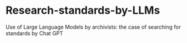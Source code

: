 # Research-standards-by-LLMs
Use of Large Language Models by archivists: the case of searching for standards by Chat GPT
